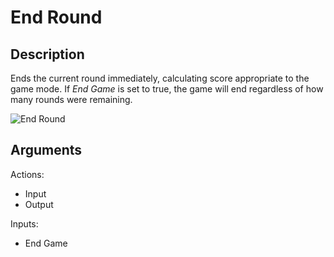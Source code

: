# End Round

## Description

Ends the current round immediately, calculating score appropriate to the game mode. If _End Game_ is set to true, the game will end regardless of how many rounds were remaining.

![End Round](../../.gitbook/assets/images/scripting/game-mode/endround.png)

## Arguments

Actions:

- Input
- Output

Inputs:

- End Game
